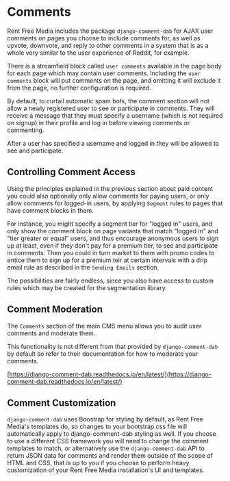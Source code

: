 # Comments

Rent Free Media includes the package `django-comment-dab` for AJAX user comments on pages you choose to include comments for, as well as upvote, downvote, and reply to other comments in a system that is as a whole very similar to the user experience of Reddit, for example.

There is a streamfield block called `user comments` available in the page body for each page which may contain user comments.  Including the `user comments` block will put comments on the page, and omitting it will exclude it from the page, no further configuration is required.

By default, to curtail automatic spam bots, the comment section will not allow a newly registered user to see or participate in comments.  They will receive a message that they must specify a username (which is not required on signup) in their profile and log in before viewing comments or commenting.

After a user has specified a username and logged in they will be allowed to see and participate.

## Controlling Comment Access

Using the principles explained in the previous section about paid content you could also optionally only allow comments for paying users, or only allow comments for logged-in users, by applying `Segment` rules to pages that have comment blocks in them.

For instance, you might specify a segment tier for "logged in" users, and only show the comment block on page variants that match "logged in" and "tier greater or equal" users, and thus encourage anonymous users to sign up at least, even if they don't pay for a premium tier, to see and participate in comments.  Then you could in turn market to them with promo codes to entice them to sign up for a premium teir at certain intervals with a drip email rule as described in the `Sending Emails` section.

The possibilities are fairly endless, since you also have access to custom rules which may be created for the segmentation library.

## Comment Moderation

The `Comments` section of the main CMS menu allows you to audit user comments and moderate them.

This functionality is not different from that provided by `django-comment-dab` by default so refer to their documentation for how to moderate your comments.

[https://django-comment-dab.readthedocs.io/en/latest/](https://django-comment-dab.readthedocs.io/en/latest/)

## Comment Customization

`django-comment-dab` uses Boostrap for styling by default, as Rent Free Media's templates do, so changes to your bootstrap css file will automatically apply to django-comment-dab styling as well.  If you choose to use a different CSS framework you will need to change the comment templates to match, or alternatively use the `django-comment-dab` API to return JSON data for comments and render them outside of the scope of HTML and CSS, that is up to you if you choose to perform heavy customization of your Rent Free Media installation's UI and templates.

